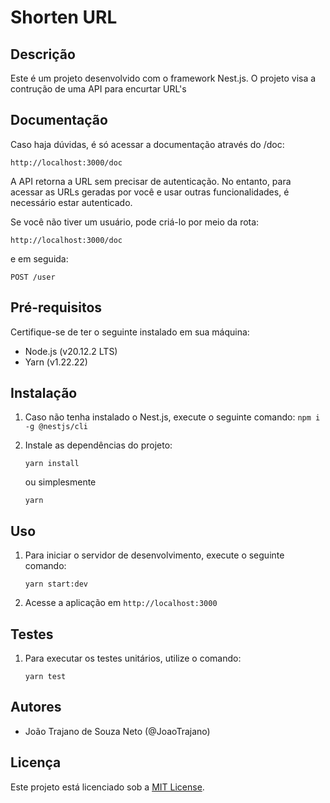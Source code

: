 # Shorten URL

## Descrição

Este é um projeto desenvolvido com o framework Nest.js. O projeto visa a contrução de uma API para encurtar URL's

## Documentação

Caso haja dúvidas, é só acessar a documentação através do /doc:

```
http://localhost:3000/doc
```

A API retorna a URL sem precisar de autenticação. No entanto, para acessar as URLs geradas por você e usar outras funcionalidades, é necessário estar autenticado.

Se você não tiver um usuário, pode criá-lo por meio da rota:

```
http://localhost:3000/doc
```

e em seguida:

```
POST /user
```

## Pré-requisitos

Certifique-se de ter o seguinte instalado em sua máquina:

- Node.js (v20.12.2 LTS)
- Yarn (v1.22.22)

## Instalação

1. Caso não tenha instalado o Nest.js, execute o seguinte comando: `npm i -g @nestjs/cli`

2. Instale as dependências do projeto:

   ```
   yarn install
   ```

   ou simplesmente

   ```
   yarn
   ```

## Uso

1. Para iniciar o servidor de desenvolvimento, execute o seguinte comando:

   ```
   yarn start:dev
   ```

2. Acesse a aplicação em `http://localhost:3000`

## Testes

1. Para executar os testes unitários, utilize o comando:

   ```
   yarn test
   ```

## Autores

- João Trajano de Souza Neto (@JoaoTrajano)

## Licença

Este projeto está licenciado sob a [MIT License](https://opensource.org/licenses/MIT).
